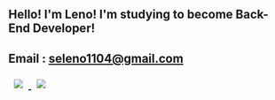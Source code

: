 <h2> Hello! I'm Leno! I'm studying to become Back-End Developer! <h2>

  <span> Email : seleno1104@gmail.com </span>
  
  <a href="http://www.instagram.com/pastry_leno/">
    <img
         src="http://img.shields.io/badge/-Instagram-222222?style=flat&logo=Instagram&link=https://www.instagram.com/pastry_leno/"
         style="height: auto; margin-left: 10px; margin-right: 10px;"/>
  </a>
  
  <a href="https://velog.io/@leno1104">
    <img
         src="http://img.shields.io/badge/-Velog-222222?style=flat&logo=Vector Logo Zone&link=https://velog.io/@leno1104"
         style="hieght: auto; margin-left: 10px; margin-right: 10px;"/>
  </a>
  
